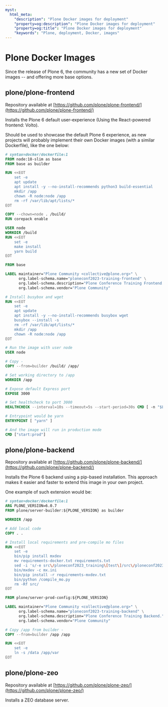 ```yaml
---
myst:
  html_meta:
    "description": "Plone Docker images for deployment"
    "property=og:description": "Plone Docker images for deployment"
    "property=og:title": "Plone Docker images for deployment"
    "keywords": "Plone, deployment, Docker, images"
---
```


# Plone Docker Images

Since the release of Plone 6, the community has a new set of Docker images -- and offering more base options.

## plone/plone-frontend

Repository available at [https://github.com/plone/plone-frontend/](https://github.com/plone/plone-frontend/)

Installs the Plone 6 default user-experience (Using the React-powered frontend: Volto).

Should be used to showcase the default Plone 6 experience, as new projects will probably implement their own Docker images (with a similar Dockerfile),
like the one below:

```Dockerfile
# syntax=docker/dockerfile:1
FROM node:18-slim as base
FROM base as builder

RUN <<EOT
    set -e
    apt update
    apt install -y --no-install-recommends python3 build-essential
    mkdir /app
    chown -R node:node /app
    rm -rf /var/lib/apt/lists/*
EOT

COPY --chown=node . /build/
RUN corepack enable

USER node
WORKDIR /build
RUN <<EOT
    set -e
    make install
    yarn build
EOT

FROM base

LABEL maintainer="Plone Community <collective@plone.org>" \
      org.label-schema.name="ploneconf2023-training-frontend" \
      org.label-schema.description="Plone Conference Training Frontend." \
      org.label-schema.vendor="Plone Community"

# Install busybox and wget
RUN <<EOT
    set -e
    apt update
    apt install -y --no-install-recommends busybox wget
    busybox --install -s
    rm -rf /var/lib/apt/lists/*
    mkdir /app
    chown -R node:node /app
EOT

# Run the image with user node
USER node

# Copy -
COPY --from=builder /build/ /app/

# Set working directory to /app
WORKDIR /app

# Expose default Express port
EXPOSE 3000

# Set healthcheck to port 3000
HEALTHCHECK --interval=10s --timeout=5s --start-period=30s CMD [ -n "$LISTEN_PORT" ] || LISTEN_PORT=3000 ; wget -q http://127.0.0.1:"$LISTEN_PORT" -O - || exit 1

# Entrypoint would be yarn
ENTRYPOINT [ "yarn" ]

# And the image will run in production mode
CMD ["start:prod"]

```

## plone/plone-backend

Repository available at [https://github.com/plone/plone-backend/](https://github.com/plone/plone-backend/)

Installs the Plone 6 backend using a pip-based installation.
This approach makes it easier and faster to extend this image in your own project.

One example of such extension would be:

```Dockerfile
# syntax=docker/dockerfile:1
ARG PLONE_VERSION=6.0.7
FROM plone/server-builder:${PLONE_VERSION} as builder

WORKDIR /app

# Add local code
COPY . .

# Install local requirements and pre-compile mo files
RUN <<EOT
    set -e
    bin/pip install mxdev
    mv requirements-docker.txt requirements.txt
    sed -i 's/-e src\/ploneconf2023_training\[test\]/src\/ploneconf2023_training/g' mx.ini
    bin/mxdev -c mx.ini
    bin/pip install -r requirements-mxdev.txt
    bin/python /compile_mo.py
    rm -Rf src/
EOT

FROM plone/server-prod-config:${PLONE_VERSION}

LABEL maintainer="Plone Community <collective@plone.org>" \
      org.label-schema.name="ploneconf2023-training-backend" \
      org.label-schema.description="Plone Conference Training Backend." \
      org.label-schema.vendor="Plone Community"

# Copy /app from builder -
COPY --from=builder /app /app

RUN <<EOT
    set -e
    ln -s /data /app/var
EOT
```

## plone/plone-zeo

Repository available at [https://github.com/plone/plone-zeo/](https://github.com/plone/plone-zeo/)

Installs a ZEO database server.
